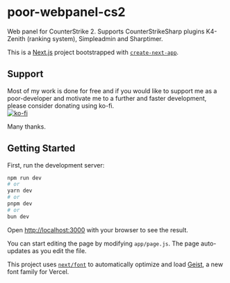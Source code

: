 # poor-webpanel-cs2
Web panel for CounterStrike 2. Supports CounterStrikeSharp plugins K4-Zenith (ranking system), Simpleadmin and Sharptimer. 

This is a [Next.js](https://nextjs.org) project bootstrapped with [`create-next-app`](https://github.com/vercel/next.js/tree/canary/packages/create-next-app).

## Support
Most of my work is done for free and if you would like to support me as a poor-developer and motivate me to a further and faster development, please consider donating using ko-fi. <br/>
[![ko-fi](https://ko-fi.com/img/githubbutton_sm.svg)](https://ko-fi.com/H2H8TK0L9)

Many thanks. 

## Getting Started

First, run the development server:

```bash
npm run dev
# or
yarn dev
# or
pnpm dev
# or
bun dev
```

Open [http://localhost:3000](http://localhost:3000) with your browser to see the result.

You can start editing the page by modifying `app/page.js`. The page auto-updates as you edit the file.

This project uses [`next/font`](https://nextjs.org/docs/app/building-your-application/optimizing/fonts) to automatically optimize and load [Geist](https://vercel.com/font), a new font family for Vercel.


